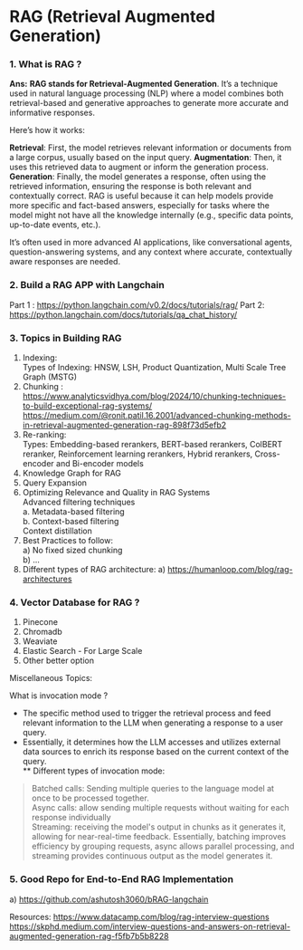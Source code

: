 # RAG (Retrieval Augmented Generation)

### 1. What is RAG ?
**Ans:** **RAG stands for Retrieval-Augmented Generation**. It’s a technique used in natural language processing (NLP) where a model combines both retrieval-based and generative approaches to generate more accurate and informative responses.

Here’s how it works:

**Retrieval**: First, the model retrieves relevant information or documents from a large corpus, usually based on the input query.
**Augmentation**: Then, it uses this retrieved data to augment or inform the generation process.
**Generation**: Finally, the model generates a response, often using the retrieved information, ensuring the response is both relevant and contextually correct.
RAG is useful because it can help models provide more specific and fact-based answers, especially for tasks where the model might not have all the knowledge internally (e.g., specific data points, up-to-date events, etc.).

It’s often used in more advanced AI applications, like conversational agents, question-answering systems, and any context where accurate, contextually aware responses are needed.


### 2. Build a RAG APP with Langchain
Part 1 : https://python.langchain.com/v0.2/docs/tutorials/rag/
Part 2: https://python.langchain.com/docs/tutorials/qa_chat_history/

### 3. Topics in Building RAG
1. Indexing:    
   Types of Indexing: HNSW, LSH, Product Quantization, Multi Scale Tree Graph (MSTG)   
2. Chunking :   
      https://www.analyticsvidhya.com/blog/2024/10/chunking-techniques-to-build-exceptional-rag-systems/   
      https://medium.com/@ronit.patil.16.2001/advanced-chunking-methods-in-retrieval-augmented-generation-rag-898f73d5efb2   
3. Re-ranking:     
   Types: Embedding-based rerankers, BERT-based rerankers, ColBERT reranker, Reinforcement learning rerankers, Hybrid rerankers, Cross-encoder and Bi-encoder models    
4. Knowledge Graph for RAG    
5. Query Expansion   
6. Optimizing Relevance and Quality in RAG Systems   
      Advanced filtering techniques   
            a. Metadata-based filtering   
            b. Context-based filtering    
      Context distillation    
7. Best Practices to follow:    
   a) No fixed sized chunking    
   b) ...   
8. Different types of RAG architecture:
   a) https://humanloop.com/blog/rag-architectures      

### 4. Vector Database for RAG ?
1. Pinecone
2. Chromadb
3. Weaviate
4. Elastic Search - For Large Scale
5. Other better option


Miscellaneous Topics:

What is invocation mode ?

* The specific method used to trigger the retrieval process and feed relevant information to the LLM when generating a response to a user query.    
* Essentially, it determines how the LLM accesses and utilizes external data sources to enrich its response based on the current context of the query.    
** Different types of invocation mode:
> Batched calls: Sending multiple queries to the language model at once to be processed together.  
> Async calls: allow sending multiple requests without waiting for each response individually   
> Streaming: receiving the model's output in chunks as it generates it, allowing for near-real-time feedback. Essentially, batching improves efficiency by grouping requests, async allows parallel processing, and streaming provides continuous output as the model generates it.   

### 5. Good Repo for End-to-End RAG Implementation   
a) https://github.com/ashutosh3060/bRAG-langchain   


Resources:
https://www.datacamp.com/blog/rag-interview-questions
https://skphd.medium.com/interview-questions-and-answers-on-retrieval-augmented-generation-rag-f5fb7b5b8228
